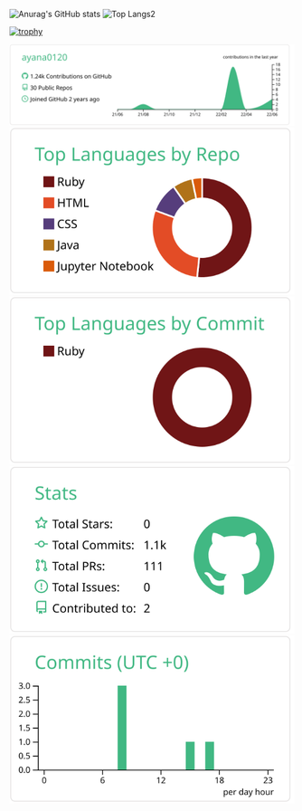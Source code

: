 <p align = "left">
  <img alt="Anurag's GitHub stats" height="175pt" src="https://github-readme-stats.vercel.app/api?username=ayana0120">
  <img alt="Top Langs2" height="175pt" src="https://github-readme-stats.vercel.app/api/top-langs/?username=ayana0120&layout=compact&count_private=true&show_icons=true">
</p>

[![trophy](https://github-profile-trophy.vercel.app/?username=ayana0120&column=7)](https://github.com/ryo-ma/github-profile-trophy)

[![](https://raw.githubusercontent.com/ayana0120/ayana0120/main/profile-summary-card-output/vue/0-profile-details.svg)](https://github.com/vn7n24fzkq/github-profile-summary-cards)
[![](https://raw.githubusercontent.com/ayana0120/ayana0120/main/profile-summary-card-output/vue/1-repos-per-language.svg)](https://github.com/vn7n24fzkq/github-profile-summary-cards) [![](https://raw.githubusercontent.com/ayana0120/ayana0120/main/profile-summary-card-output/vue/2-most-commit-language.svg)](https://github.com/vn7n24fzkq/github-profile-summary-cards)
[![](https://raw.githubusercontent.com/ayana0120/ayana0120/main/profile-summary-card-output/vue/3-stats.svg)](https://github.com/vn7n24fzkq/github-profile-summary-cards) [![](https://raw.githubusercontent.com/ayana0120/ayana0120/main/profile-summary-card-output/vue/4-productive-time.svg)](https://github.com/vn7n24fzkq/github-profile-summary-cards)
